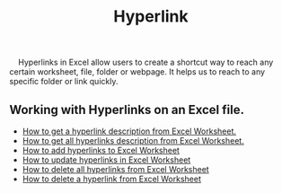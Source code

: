 ﻿---
title: Hyperlink
second_title: Aspose.Cells Cloud Documen
type: docs
url: /ar/hyperlinks/
aliases: [/working-with-hyperlinks/,/working-with-hyperlink/]
keywords: REST API, hyperlinks, spreadsheets, exce
description: "Cells.Cloud API for Excel operate: working with hyperlinks on an Excel file"
weight: 100
---
&nbsp;&nbsp;&nbsp;&nbsp;Hyperlinks in Excel allow users to create a shortcut way to reach any certain worksheet, file, folder or webpage. It helps us to reach to any specific folder or link quickly.

## Working with Hyperlinks on an Excel file.

- [How to get a hyperlink description from Excel Worksheet.](/cells/ar/hyperlinks/get/)
- [How to get all hyperlinks description from Excel Worksheet.](/cells/ar/hyperlinks/get-all/)
- [How to add hyperlinks to Excel Worksheet](/cells/ar/hyperlinks/add/)
- [How to update hyperlinks in Excel Worksheet](/cells/ar/hyperlinks/update/)
- [How to delete all hyperlinks from Excel Worksheet](/cells/ar//hyperlinks/clear/)
- [How to delete a hyperlink from Excel Worksheet](/cells/ar//hyperlinks/delete/)

